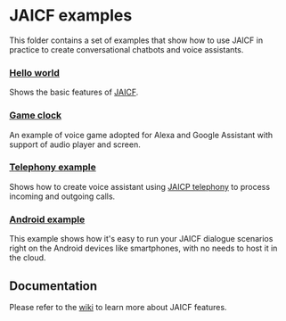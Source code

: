 # JAICF examples

This folder contains a set of examples that show how to use JAICF in practice to create conversational chatbots and voice assistants.

### [Hello world](https://github.com/just-ai/jaicf-kotlin/tree/master/examples/hello-world)

Shows the basic features of [JAICF](https://github.com/just-ai/jaicf-kotlin).

### [Game clock](https://github.com/just-ai/jaicf-kotlin/tree/master/examples/game-clock)

An example of voice game adopted for Alexa and Google Assistant with support of audio player and screen.

### [Telephony example](https://github.com/just-ai/jaicf-kotlin/tree/master/examples/jaicp-telephony)

Shows how to create voice assistant using [JAICP telephony](https://help.just-ai.com/#/docs/en/telephony/telephony) to process incoming and outgoing calls.

### [Android example](https://github.com/just-ai/aimybox-android-assistant/tree/jaicf/app)

This example shows how it's easy to run your JAICF dialogue scenarios right on the Android devices like smartphones, with no needs to host it in the cloud.

## Documentation

Please refer to the [wiki](https://github.com/just-ai/jaicf-kotlin/wiki) to learn more about JAICF features.
